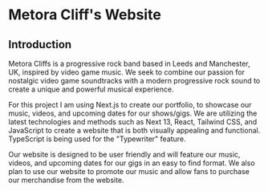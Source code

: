 # Metora Cliff's Website 

## Introduction
Metora Cliffs is a progressive rock band based in Leeds and Manchester, UK, inspired by video game music. We seek to combine our passion for nostalgic video game soundtracks with a modern progressive rock sound to create a unique and powerful musical experience.

For this project I am using Next.js to create our portfolio, to showcase our music, videos, and upcoming dates for our shows/gigs. We are utilizing the latest technologies and methods such as Next 13, React, Tailwind CSS, and JavaScript to create a website that is both visually appealing and functional. TypeScript is being used for the "Typewriter" feature.


Our website is designed to be user friendly and will feature our music, videos, and upcoming dates for our gigs in an easy to find format. We also plan to use our website to promote our music and allow fans to purchase our merchandise from the website.
